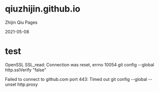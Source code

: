 # qiuzhijin.github.io
Zhijin Qiu Pages

2021-05-08

# test

OpenSSL SSL_read: Connection was reset, errno 10054
git config --global http.sslVerify "false"

Failed to connect to github.com port 443: Timed out
git config --global --unset http.proxy